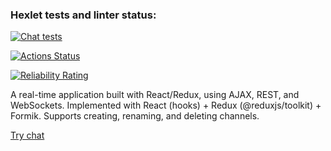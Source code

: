 ### Hexlet tests and linter status:
[![Chat tests](https://github.com/TanyaAl/frontend-project-12/actions/workflows/githubActions.yaml/badge.svg)](https://github.com/TanyaAl/frontend-project-12/actions/workflows/githubActions.yaml)

[![Actions Status](https://github.com/TanyaAl/frontend-project-12/actions/workflows/hexlet-check.yml/badge.svg)](https://github.com/TanyaAl/frontend-project-12/actions)


[![Reliability Rating](https://sonarcloud.io/api/project_badges/measure?project=TanyaAl_frontend-project-12&metric=reliability_rating)](https://sonarcloud.io/summary/new_code?id=TanyaAl_frontend-project-12)

A real-time application built with React/Redux, using AJAX, REST, and WebSockets. Implemented with React (hooks) + Redux (@reduxjs/toolkit) + Formik. Supports creating, renaming, and deleting channels.

[Try chat](https://frontend-project-12-97jv.onrender.com)
